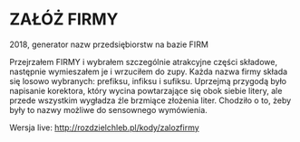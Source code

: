 # ZAŁÓŻ FIRMY
2018, generator nazw przedsiębiorstw na bazie FIRM

Przejrzałem FIRMY i wybrałem szczególnie atrakcyjne części składowe, następnie wymieszałem je i wrzuciłem do zupy. Każda nazwa firmy składa się losowo wybranych: prefiksu, infiksu i sufiksu. Uprzejmą przygodą było napisanie korektora, który wycina powtarzające się obok siebie litery, ale przede wszystkim wygładza źle brzmiące złożenia liter. Chodziło o to, żeby były to nazwy możliwe do sensownego wymówienia.

Wersja live: http://rozdzielchleb.pl/kody/zalozfirmy